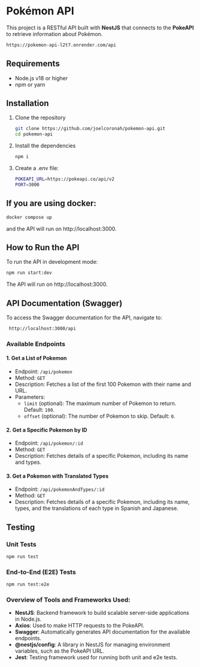 # Pokémon API

This project is a RESTful API built with **NestJS** that connects to the **PokeAPI** to retrieve information about Pokémon.

```bash
https://pokemon-api-l2t7.onrender.com/api
```

## Requirements

- Node.js v18 or higher
- npm or yarn

## Installation

1. Clone the repository

   ```bash
   git clone https://github.com/joelcoronah/pokemon-api.git
   cd pokemon-api
   ```

2. Install the dependencies

   ```bash
   npm i
   ```

3. Create a .env file:

   ```bash
   POKEAPI_URL=https://pokeapi.co/api/v2
   PORT=3000
   ```

## If you are using docker:

```bash
docker compose up
```

and the API will run on http://localhost:3000.

## How to Run the API

To run the API in development mode:

```bash
npm run start:dev
```

The API will run on http://localhost:3000.

## API Documentation (Swagger)

To access the Swagger documentation for the API, navigate to:

```bash
 http://localhost:3000/api
```

### Available Endpoints

#### 1. Get a List of Pokemon

- Endpoint: `/api/pokemon`
- Method: `GET`
- Description: Fetches a list of the first 100 Pokemon with their name and URL.
- Parameters:
  - `limit` (optional): The maximum number of Pokemon to return. Default: `100`.
  - `offset` (optional): The number of Pokemon to skip. Default: `0`.

#### 2. Get a Specific Pokemon by ID

- Endpoint: `/api/pokemon/:id`
- Method: `GET`
- Description: Fetches details of a specific Pokemon, including its name and types.

#### 3. Get a Pokemon with Translated Types

- Endpoint: `/api/pokemonAndTypes/:id`
- Method: `GET`
- Description: Fetches details of a specific Pokemon, including its name, types, and the translations of each type in Spanish and Japanese.

## Testing

### Unit Tests

```bash
npm run test
```

### End-to-End (E2E) Tests

```bash
npm run test:e2e
```

### Overview of Tools and Frameworks Used:

- **NestJS**: Backend framework to build scalable server-side applications in Node.js.
- **Axios**: Used to make HTTP requests to the PokeAPI.
- **Swagger**: Automatically generates API documentation for the available endpoints.
- **@nestjs/config**: A library in NestJS for managing environment variables, such as the PokeAPI URL.
- **Jest**: Testing framework used for running both unit and e2e tests.

